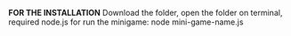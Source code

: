 **FOR THE INSTALLATION**
  Download the folder,
  open the folder on terminal,
  required node.js
  for run the minigame: node mini-game-name.js

